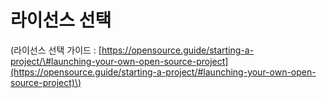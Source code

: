 # 라이선스 선택

\(라이선스 선택 가이드 : [https://opensource.guide/starting-a-project/\#launching-your-own-open-source-project](https://opensource.guide/starting-a-project/#launching-your-own-open-source-project)\)

